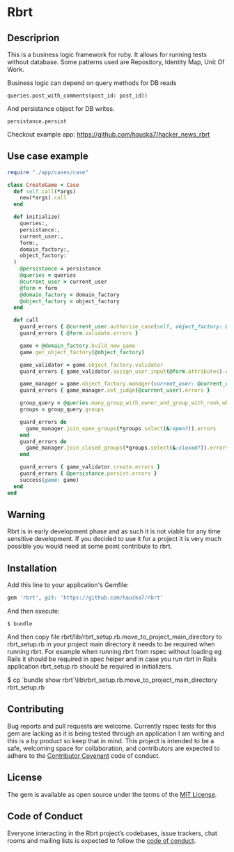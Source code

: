 # Rbrt

## Descriprion

This is a business logic framework for ruby. It allows for running tests without database. Some patterns used are Repository, Identity Map, Unit Of Work.

Business logic can depend on query methods for DB reads

  `queries.post_with_comments(post_id: post_id))`
  
And persistance object for DB writes.

  `persistance.persist`
  
Checkout example app: https://github.com/hauska7/hacker_news_rbrt

## Use case example

```ruby
require "./app/cases/case"

class CreateGame < Case
  def self.call(*args)
    new(*args).call
  end

  def initialize(
    queries:,
    persistance:,
    current_user:,
    form:,
    domain_factory:,
    object_factory:
  )
    @persistance = persistance
    @queries = queries
    @current_user = current_user
    @form = form
    @domain_factory = domain_factory
    @object_factory = object_factory
  end

  def call
    guard_errors { @current_user.authorize_case(self, object_factory: @object_factory).errors }
    guard_errors { @form.validate.errors }

    game = @domain_factory.build_new_game
    game.get_object_factory(@object_factory)

    game_validator = game.object_factory.validator
    guard_errors { game_validator.assign_user_input(@form.attributes).errors }

    game_manager = game.object_factory.manager(current_user: @current_user, domain_factory: @domain_factory)
    guard_errors { game_manager.set_judge(@current_user).errors }

    group_query = @queries.many_group_with_owner_and_group_with_rank_where_rank_ids(rank_ids: @form.rank_db_ids)
    groups = group_query.groups

    guard_errors do
      game_manager.join_open_groups(*groups.select(&:open?)).errors
    end 
    guard_errors do
      game_manager.join_closed_groups(*groups.select(&:closed?)).errors
    end 

    guard_errors { game_validator.create.errors }
    guard_errors { @persistance.persist.errors }
    success(game: game)
  end
end                
```

## Warning

Rbrt is in early development phase and as such it is not viable for any time sensitive development. If you decided to use it for a project it is very much possible you would need at some point contribute to rbrt.

## Installation

Add this line to your application's Gemfile:

```ruby
gem 'rbrt', git: 'https://github.com/hauska7/rbrt'
```

And then execute:

    $ bundle

And then copy file rbrt/lib/rbrt_setup.rb.move_to_project_main_directory to rbrt_setup.rb in your project main directory it needs to be required when running rbrt. For example when running rbrt from rspec without loading eg Rails it should be required in spec helper and in case you run rbrt in Rails application rbrt_setup.rb should be required in initializers.

   $ cp \`bundle show rbrt\`\lib\rbrt_setup.rb.move_to_project_main_directory rbrt_setup.rb

## Contributing

Bug reports and pull requests are welcome. Currently rspec tests for this gem are lacking as it is being tested through an application I am writing and this is a by product so keep that in mind. This project is intended to be a safe, welcoming space for collaboration, and contributors are expected to adhere to the [Contributor Covenant](http://contributor-covenant.org) code of conduct.

## License

The gem is available as open source under the terms of the [MIT License](https://opensource.org/licenses/MIT).

## Code of Conduct

Everyone interacting in the Rbrt project’s codebases, issue trackers, chat rooms and mailing lists is expected to follow the [code of conduct](https://github.com/hauska7/rbrt/blob/master/CODE_OF_CONDUCT.md).
